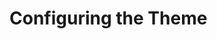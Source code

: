 # Configuring the Theme

<!-- When managing multiple sites, flexibility in fulfilling the particular requirements that are necessary to crafting a tailored user experience is important. The web-team responsible for the creation and management of sites will often need the ability to add, move, or remove different UI elements added in the theme. For example, if the web-team wanted to use the same basic theme elements on an intranet site without footer icon links to social media, they'll need options to remove those. With a Liferay Theme, developers can create configuration settings that bridge the gap between the developer team and the web-team to meet these needs.

## Livingstone's Theme Configuration {#livingstone}

Kaito and Martin are responsible for the design and implementation of the Livingstone Hotels & Resorts brand as a whole and Josiah Copeland, the Platform Administrator, will be the one responsible for leading the effort to set up each of Livingstone Hotels & Resorts's sites. As of right now, if Kaito were to deploy the theme to production, the theme would be HTML, CSS, and JavaScript complete. But Josiah needs to update certain aspects of the page, layout, and widgets.  Kaito can configure the theme to include a number of configurable settings as well as layouts.

## Theme Settings and Packages {#settingspackages}

Configurable settings allow administrators to do things like configure the site to display the theme, configure how content is being displayed, and modify aspects of the page without having to modify and redeploy the theme itself.

<div class="key-point">
Key Point <br />
<li>A Theme can be configured to include the following settings and packages:</li>
  <ul>
      <li>
        <b>Theme Settings:</b> Hard-coded or configurable values in the Theme that can give administrators functional control over different stylistic elements of a site
      </li>
      <li>
        <b>Portlet Decorators:</b> A mechanism that allows developers to customize the styles of the portlet wrappers
      </li>
      <li>
        <b>Color Schemes:</b> Variations of SCSS and images packaged in the theme that administrators can choose for entire sites or specific site pages
      </li>
      <li>
        <b>Bundled Layout Templates:</b> Layout Templates that can be created and bundled into the Theme to ensure the entire design implementation is included
      </li>
    </ul>
</div>

<br />

## Adding Configurable Theme Settings {#configuretheme}

_Theme Settings_ will allow developers to give administrators control over different elements of the page without having to touch the code at all.

<figure>
	<img src="../images/settings-example.png" style="max-height: 33%" />
	<figcaption style="font-size: x-small">Fig.1 Settings example</figcaption>
</figure>

<br />

Theme Settings, like all the other configuration options, are configured in the _liferay-look-and-feel.xml_ file found in the src/WEB-INF folder.

```xml
<?xml version="1.0"?>
<!DOCTYPE look-and-feel PUBLIC "-//Liferay//DTD Look and Feel 7.2.0//EN"
  "http://www.liferay.com/dtd/liferay-look-and-feel_7_2_0.dtd">

<look-and-feel>
    <compatibility>
        <version>7.1.0+</version>
    </compatibility>
    <theme id="livingstone-fjord-theme" name="Livingstone Fjord Theme">
        <template-extension>ftl</template-extension>
        <settings>
            <setting configurable="true" key="show-footer"
                type="checkbox" value="true" />
            <setting configurable="true" key="show-header"
                type="checkbox" value="true" />
            <setting configurable="true" key="show-main-navigation-in-full-screen"
                type="checkbox" value="false" />
            <setting configurable="false" key="show-site-name-default" value="true" />
            <setting configurable="false" key="show-site-name-supported" value="true" />
            <setting configurable="true" key="use-a-retina-logo"
                type="checkbox" value="true" />
        </settings>
    </theme>
</look-and-feel>
```

<div class="key-point">
Key Point <br />
<li>Each Theme Setting can have the following properties:</li>
  <ul>
      <li>
        <b>configurable</b>: a value of true or false determines whether this field should be displayed or hidden from the Control Panel
      </li>
      <li>
        <b>key</b>: a name used to retrieve user value in the theme (no spaces)
      </li>
      <li>
        <b>type</b>: defines the type of form field to show. Possible values are text, textarea, select, or checkbox.
      </li>
      <li>
        <b>options</b>: a comma-separated list of options the user can choose for the select type
      </li>
      <li>
        <b>value</b>: default setting value
      </li>
    </ul>
</div>

<br />

An example of configurable theme settings you can add can be found in the _Classic_ theme. These include:
* **Bullet Style**: Adds Bullet Point options for different portlets
* **Show Header Search**: Displays Header Search if set to true
* **Show Maximize Minimize Portlet Links**: Gives a link to navigate between the maximized and minimized view of a portlet
* **Show Site Name Default**: Lets you control the site name display
* **Show Site Name Supported**: Lets you control the site name support

When deployed, any administrators can customize these options in the _Site Administration_ panel.

Each of these settings can be different fields that require different input. For example, one may be a check-box, while another may be a drop-down list of options. To add these specific settings, they need to be added to the liferay-look-and-feel.xml like the following:
```XML
<setting configurable="true" key="bullet-style" options="dots,arrows" type="select"
value="dots" />
<setting configurable="true" key="show-header-search" type="checkbox" value="true" />
<setting configurable="true" key="show-maximize-minimize-application-links"
type="checkbox" value="false" />
<setting configurable="false" key="show-site-name-default" value="true" />
<setting configurable="false" key="show-site-name-supported" value="true" />
```

To add and use custom theme settings, developers need to do the following:
* Add the theme setting into the liferay-look-and-feel.xml.
```XML
<setting configurable="true" key="new-custom-setting" type="checkbox" value="true" />
```
* Translate the theme setting into a variable in the init_custom.ftl file.
```XML
<#assign new_custom_variable = getterUtil.getBoolean(themeDisplay.getThemeSetting("new-custom-setting")) />
```
* Once the theme setting has a variable, you can add functionality with FreeMarker.
```XML
<#if new_custom_variable>
  Do something
</#if>
```

## Providing Custom Portlet Decorators {#portletdecorators}

Developers can also provide different designs for the portlets displaying content on any site. This can be done by adding new portlet decorators to the liferay-look-and-feel.xml.

By default, the _Styled_ base theme includes the three out-of-the-box decorators:
* **Barebone**: When this decorator is applied, neither the wrapping box nor the custom portlet title is shown.
* **Borderless**: When this decorator is applied, the portlet is no longer wrapped in a white box, but the portlet custom title is displayed at the top.
* **Decorate**: This is the default Portlet Decorator. When this decorator is applied, the portlet is wrapped in a white box with a border, and the portlet custom title is displayed at the top.

<div class="key-point">
Key Point <br />
The portlet decorator tag accepts the following properties:
<ul>
    <li>
      <b>portlet-decorator-css-class</b>: This includes the css class that can be used in the <i>_portlet_decorator.scss</i> file to add custom css.
    </li>
    <li>
      <b>default-portlet-decorator</b>: When set to true, the decorator will be the default for all portlets where the theme is applied.
    </li>
  </ul>
</div>

Developers can add decorators by including the following in their `liferay-look-and-feel.xml`:

```XML
<portlet-decorator id="custom-decorator" name="Custom">
    <portlet-decorator-css-class>custom-decorator</portlet-decorator-css-class>
</portlet-decorator>
```
To set the default portlet decorator, they can add this to the custom decorator:
```
<default-portlet-decorator>true</default-portlet-decorator>
```

Once deployed, administrators have control over which decorators to set for different portlets on the page.

<figure>
	<img src="../images/app-decorator-choosing.png" style="max-height: 25%" />
	<figcaption style="font-size: x-small">Fig.2 Choosing a Decorator</figcaption>
</figure>

## Including Color Scheme Variations {#colorscheme}

In many cases, administrators will also want to change UI elements of the landing pages in order to highlight them. One aspect of this can, of course, be accomplished by theme settings and portlet decorators. But if an administrator wants to provide variations specifically for CSS and images, developers can add color schemes.

<div class="key-point">
Key Point <br />
Adding color schemes to a theme can be done with the following:
<ol>
    <li>
      Add a <i>color_schemes</i> folder in src/css, including color scheme css partial files (ex. _custom.scss).
    </li>
    <li>
      Add a <i>color_schemes</i> folder in src/images, including a folder for each color scheme with any thumbnail or image sprites included.
    </li>
    <li>
      Include the color schemes in the <i>liferay-look-and-feel.xml.</i>
    </li>
</ol>
</div>

Developers can add color schemes by adding the following to their `liferay-look-and-feel.xml`:
```XML
<color-scheme id="01" name="Default">
  <default-cs>true</default-cs>
  <css-class>default</css-class>
  <color-scheme-images-path>${images-path}/color_schemes/${css-class}
  </color-scheme-images-path>
</color-scheme>
  <color-scheme id="02" name="Custom">
  <css-class>custom</css-class>
</color-scheme>
```

Once the Color Schemes are added to the configuration file, the scss files need to include what's known as the _class selector_, which is identified in the XML:
```XML
body.custom {
       color: #F00 !important;
}
```
And finally, the color scheme partial files must be included in the _\_custom.scss_:
```css
@import "color_schemes/custom";
```

## Bundling Layout Template Modules into the Theme {#layouts}

Finally, developers can include any custom layouts that are necessary for the overall user experience when the theme is deployed. Once custom layouts have been created by the team, everything can be bundled together. This removes the need for the platform administrators to have to deploy multiple modules at once.

<div class="key-point">
Key Point <br />
To add a custom layout template to the theme, developers need to do the following:
<ol>
  <li>
    Add a <i>layouttpl</i> folder in the theme src that includes your layout source file and thumbnail
  </li>
  <li>
    Update the <i>liferay-look-and-feel.xml</i> to reference those files
  </li>
</ol>
</div>

Developers can add a layouttpl folder to the theme src, include the files, and update the _liferay-look-and-feel.xml_ with the following:
```XML
<layout-templates>
  <custom>
    <layout-template id="custom_layout" name="Custom Layout">
      <template-path>/layoutttpl/custom/custom_layout.tpl</template-path>
      <thumbnail-path>/layoutttpl/custom/custom_layout.png</thumbnail-path>
    </layout-template>
  </custom>
</layout-templates>
```

With all these settings included, administrators will be able to control all these elements of the page without having to update the theme.

<br />

<div class="summary-chapter">
<h3>Knowledge Check</h3>
<ul>
  <li> Developers can provide _____________________________________ options that administrators can then use to change UI elements of the page once a theme is added:</li>
  <ul>
      <li>Configurable _____________________________ Decorators</li>
      <li>Configurable _________________________ Settings</li>
      <li>___________________________ Layout Templates</li>
      <li>Configurable ______________________________ Variations</li>
    </ul>
  </li>
</ul>
</div> -->

